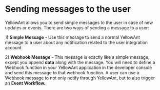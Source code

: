 # Sending messages to the user

YellowAnt allows you to send simple messages to the user in case of new updates or events. There are two ways of sending a message to a user:

1\) **Simple Message** - Use this message to send a normal YellowAnt message to a user about any notification related to the user integration account

2\) **Webhook Message** - This message is exactly like a simple message, except you append **data** along with the message. You will need to define a Webhook function in your YellowAnt application in the developer console and send this message to that webhook function. A user can use a Webhook message to not only notify through YellowAnt, but to also trigger an **Event Workflow.**



